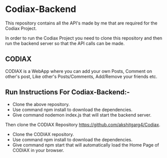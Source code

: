 # Codiax-Backend
This repository contains all the API's made by me that are required for the Codiax Project.

In order to run the Codiax Project you need to clone this repository and then run the backend server so that the API calls can be made.

## CODIAX
CODIAX is a WebApp where you can add your own Posts, Comment on other's post, Like other's Posts/Comments, Add/Remove your friends etc.

## Run Instructions For Codiax-Backend:- 
<ul>
  <li>Clone the above repository.</li>
  <li>Use command npm install to download the dependencies. </li>
  <li>Give command nodemon index.js that will start the backend server.</li>
</ul>

Then clone the CODIAX Repository https://github.com/akshitgarg4/Codiax.
<ul>
  <li>Clone the CODIAX repository.</li>
  <li>Use command npm install to download the dependencies. </li>
  <li>Give command npm start that will automatically load the Home Page of CODIAX in your browser.</li>
</ul>
